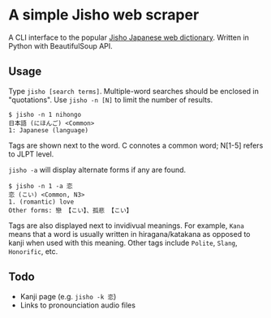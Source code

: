 # A simple Jisho web scraper

A CLI interface to the popular [Jisho Japanese web dictionary](https://jisho.org). Written in Python with BeautifulSoup API.

## Usage

Type `jisho [search terms]`. Multiple-word searches should be enclosed in "quotations". Use `jisho -n [N]` to limit the number of results.

```
$ jisho -n 1 nihongo
日本語 (にほんご) <Common>
1: Japanese (language)
```

Tags are shown next to the word. C connotes a common word; N[1-5] refers to JLPT level.

`jisho -a` will display alternate forms if any are found.

```
$ jisho -n 1 -a 恋
恋 (こい) <Common, N3>
1. (romantic) love
Other forms: 戀 【こい】、孤悲 【こい】
```

Tags are also displayed next to invidivual meanings. For example, `Kana` means that a word is usually written in hiragana/katakana as opposed to kanji when used with this meaning. Other tags include `Polite`, `Slang`, `Honorific`, etc.

## Todo

* Kanji page (e.g. `jisho -k 恋`)
* Links to pronounciation audio files
